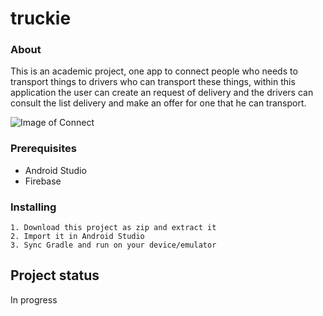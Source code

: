# truckie 

### About 

This is an academic project, one app to connect people who needs to transport things to drivers who can transport these things, within this application the user can create an request of delivery and the drivers can consult the list delivery and make an offer for one that he can transport. 

![Image of Connect](https://github.com/deguilardi/uqac-8INF865-truckie/blob/master/images/connect.png)


### Prerequisites

* Android Studio 
* Firebase

### Installing

```
1. Download this project as zip and extract it
2. Import it in Android Studio
3. Sync Gradle and run on your device/emulator
```

## Project status

In progress

